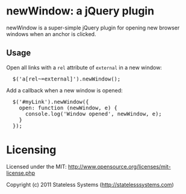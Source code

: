 # newWindow: a jQuery plugin

newWindow is a super-simple jQuery plugin for opening new browser windows
when an anchor is clicked.

## Usage

Open all links with a <code>rel</code> attribute of <code>external</code>
in a new window:

<pre>
  $('a[rel~=external]').newWindow();
</pre>

Add a callback when a new window is opened:

<pre>
  $('#myLink').newWindow({
    open: function (newWindow, e) {
      console.log('Window opened', newWindow, e);
    }
  });
</pre>

# Licensing

Licensed under the MIT:
http://www.opensource.org/licenses/mit-license.php

Copyright (c) 2011 Stateless Systems (http://statelesssystems.com)
